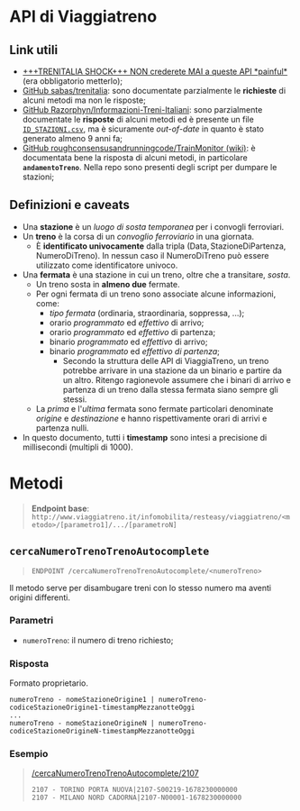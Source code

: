 # API di Viaggiatreno

## Link utili

- [+++TRENITALIA SHOCK+++ NON crederete MAI a queste API \*painful\*](https://medium.com/@albigiu/trenitalia-shock-non-crederete-mai-a-queste-api-painful-14433096502c) (era obbligatorio metterlo);
- [GitHub sabas/trenitalia](https://github.com/sabas/trenitalia): sono documentate parzialmente le **richieste** di alcuni metodi ma non le risposte;
- [GitHub Razorphyn/Informazioni-Treni-Italiani](https://github.com/Razorphyn/Informazioni-Treni-Italiani): sono parzialmente documentate le **risposte** di alcuni metodi ed è presente un file [`ID_STAZIONI.csv`](https://github.com/Razorphyn/Informazioni-Treni-Italiani/blob/master/ID_STAZIONI.csv), ma è sicuramente _out-of-date_ in quanto è stato generato almeno 9 anni fa;
- [GitHub roughconsensusandrunningcode/TrainMonitor (wiki)](https://github.com/roughconsensusandrunningcode/TrainMonitor/wiki/API-del-sistema-Viaggiatreno): è documentata bene la risposta di alcuni metodi, in particolare __`andamentoTreno`__.
Nella repo sono presenti degli script per dumpare le stazioni;

## Definizioni e caveats 

- Una __stazione__ è un _luogo di sosta temporanea_ per i convogli ferroviari.
- Un __treno__ è la corsa di un _convoglio ferroviario_ in una giornata. 
    - È __identificato univocamente__ dalla tripla $(\text{Data}, \, \text{StazioneDiPartenza}, \, \text{NumeroDiTreno})$. 
    In nessun caso il $\text{NumeroDiTreno}$ può essere utilizzato come identificatore univoco.
- Una __fermata__ è una stazione in cui un treno, oltre che a transitare, _sosta_.
    - Un treno sosta in __almeno due__ fermate.
    - Per ogni fermata di un treno sono associate alcune informazioni, come:
        - _tipo fermata_ (ordinaria, straordinaria, soppressa, ...);
        - orario _programmato_ ed _effettivo_ di arrivo;
        - orario _programmato_ ed _effettivo_ di partenza;
        - binario _programmato_ ed _effettivo_ di arrivo;
        - binario _programmato_ ed _effettivo di partenza_;
            - Secondo la struttura delle API di ViaggiaTreno, un treno potrebbe arrivare in una stazione da un binario e partire da un altro.
            Ritengo ragionevole assumere che i binari di arrivo e partenza di un treno dalla stessa fermata siano sempre gli stessi.
    - La _prima_ e l'_ultima_ fermata sono fermate particolari denominate _origine_ e _destinazione_ e hanno rispettivamente orari di arrivi e partenza nulli.
- In questo documento, tutti i __timestamp__ sono intesi a precisione di millisecondi (multipli di 1000). 

# Metodi

> __Endpoint base__: `http://www.viaggiatreno.it/infomobilita/resteasy/viaggiatreno/<metodo>/[parametro1]/.../[parametroN]`

## `cercaNumeroTrenoTrenoAutocomplete`

> `ENDPOINT /cercaNumeroTrenoTrenoAutocomplete/<numeroTreno>`

Il metodo serve per disambugare treni con lo stesso numero ma aventi origini differenti.

### Parametri
- `numeroTreno`: il numero di treno richiesto;

### Risposta

Formato proprietario.

```
numeroTreno - nomeStazioneOrigine1 | numeroTreno-codiceStazioneOrigine1-timestampMezzanotteOggi
...
numeroTreno - nomeStazioneOrigineN | numeroTreno-codiceStazioneOrigineN-timestampMezzanotteOggi
```

### Esempio
> [/cercaNumeroTrenoTrenoAutocomplete/2107](http://www.viaggiatreno.it/infomobilita/resteasy/viaggiatreno/cercaNumeroTrenoTrenoAutocomplete/2107)
> ```
> 2107 - TORINO PORTA NUOVA|2107-S00219-1678230000000
> 2107 - MILANO NORD CADORNA|2107-N00001-1678230000000
> ```
